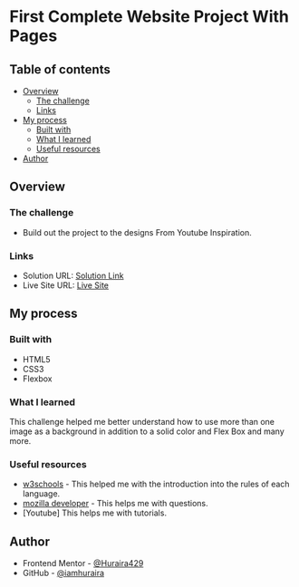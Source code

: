 # First Complete Website Project With Pages 


## Table of contents

- [Overview](#overview)
  - [The challenge](#the-challenge)
  - [Links](#links)
- [My process](#my-process)
  - [Built with](#built-with)
  - [What I learned](#what-i-learned)
  - [Useful resources](#useful-resources)
- [Author](#author)

## Overview

### The challenge

- Build out the project to the designs From Youtube Inspiration.

### Links

- Solution URL: [Solution Link](https://github.com/iamhuraira/First_Website-)
- Live Site URL: [Live Site ](https://iamhuraira.github.io/First_Website-/)

## My process

### Built with

- HTML5
- CSS3
- Flexbox

### What I learned

This challenge helped me better understand how to use more than one image as a background in addition to a solid color and Flex Box and many more.

### Useful resources

- [w3schools](https://www.w3schools.com/) - This helped me with the introduction into the rules of each language.
- [mozilla developer](https://developer.mozilla.org/) - This helps me with questions.
- [Youtube] This helps me with tutorials.

## Author

- Frontend Mentor - [@Huraira429](https://www.frontendmentor.io/profile/Huraira429)
- GitHub - [@iamhuraira](https://github.com/iamhuraira)
<!-- - Twitter - [@i_am_huraira_](https://twitter.com/i_am_huraira_) -->
